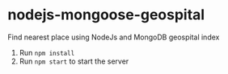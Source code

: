 # nodejs-mongoose-geospital
Find nearest place using NodeJs and MongoDB geospital index

1. Run ```npm install```
2. Run ```npm start``` to start the server

